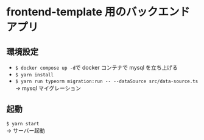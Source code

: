 # frontend-template 用のバックエンドアプリ

## 環境設定

- `$ docker compose up -d`で docker コンテナで mysql を立ち上げる
- `$ yarn install`
- `$ yarn run typeorm migration:run -- --dataSource src/data-source.ts` -> mysql マイグレーション

## 起動

`$ yarn start`  
 -> サーバー起動
